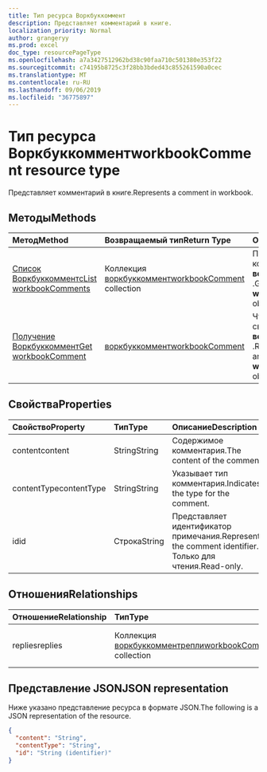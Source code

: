 ```yaml
---
title: Тип ресурса Воркбуккоммент
description: Представляет комментарий в книге.
localization_priority: Normal
author: grangeryy
ms.prod: excel
doc_type: resourcePageType
ms.openlocfilehash: a7a3427512962bd38c90faa710c501380e353f22
ms.sourcegitcommit: c74195b8725c3f28bb3bded43c855261590a0cec
ms.translationtype: MT
ms.contentlocale: ru-RU
ms.lasthandoff: 09/06/2019
ms.locfileid: "36775897"
---
```

# <a name="workbookcomment-resource-type"></a><span data-ttu-id="0c2c4-103">Тип ресурса Воркбуккоммент</span><span class="sxs-lookup"><span data-stu-id="0c2c4-103">workbookComment resource type</span></span>

<span data-ttu-id="0c2c4-104">Представляет комментарий в книге.</span><span class="sxs-lookup"><span data-stu-id="0c2c4-104">Represents a comment in workbook.</span></span>

## <a name="methods"></a><span data-ttu-id="0c2c4-105">Методы</span><span class="sxs-lookup"><span data-stu-id="0c2c4-105">Methods</span></span>

| <span data-ttu-id="0c2c4-106">Метод</span><span class="sxs-lookup"><span data-stu-id="0c2c4-106">Method</span></span>       | <span data-ttu-id="0c2c4-107">Возвращаемый тип</span><span class="sxs-lookup"><span data-stu-id="0c2c4-107">Return Type</span></span> | <span data-ttu-id="0c2c4-108">Описание</span><span class="sxs-lookup"><span data-stu-id="0c2c4-108">Description</span></span> |
|:-------------|:------------|:------------|
| [<span data-ttu-id="0c2c4-109">Список Воркбуккомментс</span><span class="sxs-lookup"><span data-stu-id="0c2c4-109">List workbookComments</span></span>](../api/workbook-list-comments.md) | <span data-ttu-id="0c2c4-110">Коллекция [воркбуккоммент](workbookComment.md)</span><span class="sxs-lookup"><span data-stu-id="0c2c4-110">[workbookComment](workbookComment.md) collection</span></span> | <span data-ttu-id="0c2c4-111">Получение коллекции объектов **воркбуккоммент** .</span><span class="sxs-lookup"><span data-stu-id="0c2c4-111">Get a **workbookComment** object collection.</span></span> |
| [<span data-ttu-id="0c2c4-112">Получение Воркбуккоммент</span><span class="sxs-lookup"><span data-stu-id="0c2c4-112">Get workbookComment</span></span>](../api/workbookcomment-get.md) | [<span data-ttu-id="0c2c4-113">воркбуккоммент</span><span class="sxs-lookup"><span data-stu-id="0c2c4-113">workbookComment</span></span>](workbookcomment.md) | <span data-ttu-id="0c2c4-114">Чтение свойств и связей объекта **воркбуккоммент** .</span><span class="sxs-lookup"><span data-stu-id="0c2c4-114">Read the properties and relationships of a **workbookComment** object.</span></span> |


## <a name="properties"></a><span data-ttu-id="0c2c4-115">Свойства</span><span class="sxs-lookup"><span data-stu-id="0c2c4-115">Properties</span></span>

| <span data-ttu-id="0c2c4-116">Свойство</span><span class="sxs-lookup"><span data-stu-id="0c2c4-116">Property</span></span>     | <span data-ttu-id="0c2c4-117">Тип</span><span class="sxs-lookup"><span data-stu-id="0c2c4-117">Type</span></span>        | <span data-ttu-id="0c2c4-118">Описание</span><span class="sxs-lookup"><span data-stu-id="0c2c4-118">Description</span></span> |
|:-------------|:------------|:------------|
|<span data-ttu-id="0c2c4-119">content</span><span class="sxs-lookup"><span data-stu-id="0c2c4-119">content</span></span>|<span data-ttu-id="0c2c4-120">String</span><span class="sxs-lookup"><span data-stu-id="0c2c4-120">String</span></span>|<span data-ttu-id="0c2c4-121">Содержимое комментария.</span><span class="sxs-lookup"><span data-stu-id="0c2c4-121">The content of the comment.</span></span>|
|<span data-ttu-id="0c2c4-122">contentType</span><span class="sxs-lookup"><span data-stu-id="0c2c4-122">contentType</span></span>|<span data-ttu-id="0c2c4-123">String</span><span class="sxs-lookup"><span data-stu-id="0c2c4-123">String</span></span>|<span data-ttu-id="0c2c4-124">Указывает тип комментария.</span><span class="sxs-lookup"><span data-stu-id="0c2c4-124">Indicates the type for the comment.</span></span>|
|<span data-ttu-id="0c2c4-125">id</span><span class="sxs-lookup"><span data-stu-id="0c2c4-125">id</span></span>|<span data-ttu-id="0c2c4-126">Строка</span><span class="sxs-lookup"><span data-stu-id="0c2c4-126">String</span></span>| <span data-ttu-id="0c2c4-127">Представляет идентификатор примечания.</span><span class="sxs-lookup"><span data-stu-id="0c2c4-127">Represents the comment identifier.</span></span> <span data-ttu-id="0c2c4-128">Только для чтения.</span><span class="sxs-lookup"><span data-stu-id="0c2c4-128">Read-only.</span></span>|

## <a name="relationships"></a><span data-ttu-id="0c2c4-129">Отношения</span><span class="sxs-lookup"><span data-stu-id="0c2c4-129">Relationships</span></span>

| <span data-ttu-id="0c2c4-130">Отношение</span><span class="sxs-lookup"><span data-stu-id="0c2c4-130">Relationship</span></span> | <span data-ttu-id="0c2c4-131">Тип</span><span class="sxs-lookup"><span data-stu-id="0c2c4-131">Type</span></span>        | <span data-ttu-id="0c2c4-132">Описание</span><span class="sxs-lookup"><span data-stu-id="0c2c4-132">Description</span></span> |
|:-------------|:------------|:------------|
|<span data-ttu-id="0c2c4-133">replies</span><span class="sxs-lookup"><span data-stu-id="0c2c4-133">replies</span></span>|<span data-ttu-id="0c2c4-134">Коллекция [воркбуккомментрепли](workbookcommentreply.md)</span><span class="sxs-lookup"><span data-stu-id="0c2c4-134">[workbookCommentReply](workbookcommentreply.md) collection</span></span>| <span data-ttu-id="0c2c4-p102">Только для чтения. Допускается значение null.</span><span class="sxs-lookup"><span data-stu-id="0c2c4-p102">Read-only. Nullable.</span></span>|

## <a name="json-representation"></a><span data-ttu-id="0c2c4-137">Представление JSON</span><span class="sxs-lookup"><span data-stu-id="0c2c4-137">JSON representation</span></span>

<span data-ttu-id="0c2c4-138">Ниже указано представление ресурса в формате JSON.</span><span class="sxs-lookup"><span data-stu-id="0c2c4-138">The following is a JSON representation of the resource.</span></span>

<!-- {
  "blockType": "resource",
  "optionalProperties": [

  ],
  "@odata.type": "microsoft.graph.workbookComment",
  "baseType": "",
  "keyProperty": "id"
}-->

```json
{
  "content": "String",
  "contentType": "String",
  "id": "String (identifier)"
}
```

<!-- uuid: 16cd6b66-4b1a-43a1-adaf-3a886856ed98
2019-02-04 14:57:30 UTC -->
<!-- {
  "type": "#page.annotation",
  "description": "workbookComment resource",
  "keywords": "",
  "section": "documentation",
  "tocPath": ""
}-->
